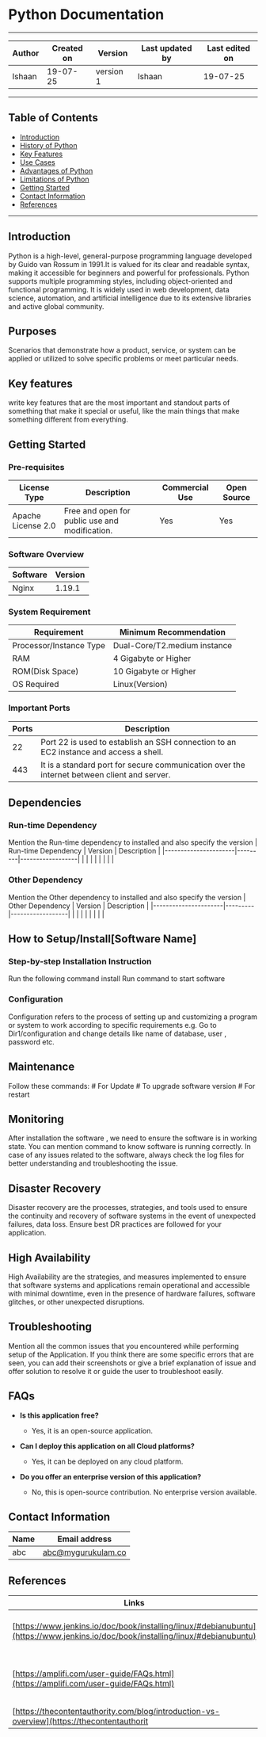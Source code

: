 # Python Documentation

---

| Author      | Created on  | Version    | Last updated by | Last edited on |
|-------------|-------------|------------|-----------------|----------------|
| Ishaan    | 19-07-25    | version 1  | Ishaan        | 19-07-25       |

---

## Table of Contents 

- [Introduction](#Introduction)
- [History of Python](#history-of-python)
- [Key Features](#key-features)
- [Use Cases](#use-cases)
- [Advantages of Python](#advantages-of-python)
- [Limitations of Python](#limitations-of-python)
- [Getting Started](#getting-started)
- [Contact Information](#contact-information)
- [References](#references)

---

## Introduction
Python is a high-level, general-purpose programming language developed by Guido van Rossum in 1991.It is valued for its clear and readable syntax, making it accessible for beginners and powerful for professionals. Python supports multiple programming styles, including object-oriented and functional programming. It is widely used in web development, data science, automation, and artificial intelligence due to its extensive libraries and active global community.

## Purposes
Scenarios that demonstrate how a product, service, or system can be applied or utilized to solve specific problems or meet particular needs.

## Key features
write key features that are the most important and standout parts of something that make it special or useful, like the main things that make something different from everything.

## Getting Started
### Pre-requisites
| License Type         | Description                                         | Commercial Use | Open Source            |
|----------------------|-----------------------------------------------------|-----------------|------------------------|
| Apache License 2.0   | Free and open for public use and modification.      | Yes             | Yes                    |


### Software Overview
| Software | Version |
|----------|---------|
| Nginx    | 1.19.1  |

### System Requirement
| Requirement            | Minimum Recommendation  |
|------------------------|-------------------------|
| Processor/Instance Type| Dual-Core/T2.medium instance |
| RAM                    | 4 Gigabyte or Higher    |
| ROM(Disk Space)        | 10 Gigabyte or Higher   |
| OS Required            | Linux(Version)          |

### Important Ports
| Ports | Description                                                                                                              |
|-------|--------------------------------------------------------------------------------------------------------------------------|
| 22    | Port 22 is used to establish an SSH connection to an EC2 instance and access a shell.                                     |
| 443   | It is a standard port for secure communication over the internet between client and server.                               |

## Dependencies
### Run-time Dependency
Mention the Run-time dependency to installed and also specify the version
| Run-time Dependency | Version | Description      |
|----------------------|---------|------------------|
| <Software Name>      | <Version> | <Description>   |
| <Software Name>      | <Version> | <Description>   |
 
### Other Dependency
Mention the Other dependency to installed and also specify the version
| Other Dependency | Version | Description      |
|----------------------|---------|------------------|
| <Software Name>      | <Version> | <Description>   |
| <Software Name>      | <Version> | <Description>   |

## How to Setup/Install[Software Name]
### Step-by-step Installation Instruction
Run the following command install
Run command to start software
### Configuration
Configuration refers to the process of setting up and customizing a program or system to work according to specific requirements 
e.g. Go to Dir1/configuration and change details like name of database, user , password etc.

## Maintenance
Follow these commands:
<command>     # For Update 
<command>     # To upgrade software version
<command>     # For restart

## Monitoring
After installation the software , we need to ensure the  software  is in working state. You can mention command to know software is running correctly. In case of any issues related to the software, always      check the log files for better understanding and troubleshooting the issue.

## Disaster Recovery
Disaster recovery  are the processes, strategies, and tools used to ensure the continuity and recovery of software systems in the event of unexpected failures, data loss. 
Ensure best DR practices are followed for your application.

## High Availability
High Availability are the strategies, and measures implemented to ensure that software systems and applications remain operational and accessible with minimal downtime, even in the presence of hardware failures, software glitches, or other unexpected disruptions.

## Troubleshooting
Mention all the common issues that you encountered while performing setup of the Application. If you think there are some specific errors that are seen, you can add their screenshots or give a brief explanation of issue and offer solution to resolve it or guide the user to troubleshoot easily.

## FAQs
- **Is this application free?**
  - Yes, it is an open-source application.

- **Can I deploy this application on all Cloud platforms?**
  - Yes, it can be deployed on any cloud platform.

- **Do you offer an enterprise version of this application?**
  - No, this is open-source contribution. No enterprise version available.

## Contact Information
| Name         | Email address          |
|--------------|------------------------|
| abc          | abc@mygurukulam.co     |

## References
| Links                                             | Descriptions                                                    |
|---------------------------------------------------|-----------------------------------------------------------------|
| [https://www.jenkins.io/doc/book/installing/linux/#debianubuntu](https://www.jenkins.io/doc/book/installing/linux/#debianubuntu) | Document format followed from this link                         |
| [https://amplifi.com/user-guide/FAQs.html](https://amplifi.com/user-guide/FAQs.html)                                     | Documentation referred for the table of contents to be included |
| [https://thecontentauthority.com/blog/introduction-vs-overview](https://thecontentauthorit
